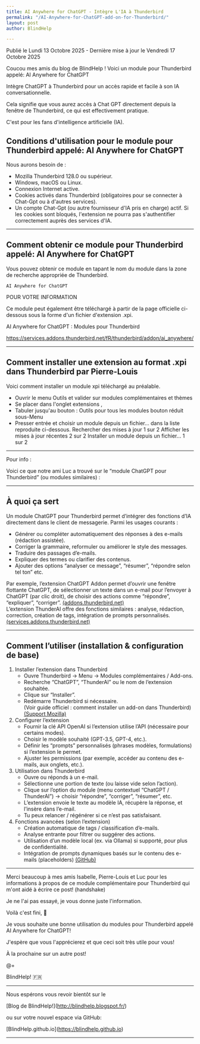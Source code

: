 ```yaml
---
title: AI Anywhere for ChatGPT - Intègre L'IA à Thunderbird
permalink: "/AI-Anywhere-for-ChatGPT-add-on-for-Thunderbird/"
layout: post
author: BlindHelp

---
```


<footer>Publié le Lundi 13 Octobre 2025 - Dernière mise à jour le Vendredi 17 Octobre 2025</footer>

Coucou mes amis du blog de BlindHelp !
Voici un module pour Thunderbird appelé: AI Anywhere for ChatGPT    

Intègre ChatGPT à Thunderbird pour un accès rapide et facile à son IA conversationnelle.    

Cela signifie que vous aurez accès à Chat GPT directement depuis la fenêtre de Thunderbird, ce qui est effectivement pratique.    

C'est pour les fans d'intelligence artificielle (IA).    

## Conditions d'utilisation pour le module pour Thunderbird appelé: AI Anywhere for ChatGPT
Nous aurons besoin de :    
* Mozilla Thunderbird 128.0 ou supérieur.
* Windows, macOS ou Linux.
* Connexion Internet active.
* Cookies activés dans Thunderbird (obligatoires pour se connecter à Chat-Gpt ou à d'autres services).
* Un compte Chat-Gpt (ou autre fournisseur d'IA pris en charge) actif.
Si les cookies sont bloqués, l'extension ne pourra pas s'authentifier correctement auprès des services d'IA.

___

## Comment obtenir ce module pour Thunderbird appelé: AI Anywhere for ChatGPT
Vous pouvez obtenir ce module en tapant le nom du module dans la zone de recherche appropriée de Thunderbird.    

`AI Anywhere for ChatGPT`    

POUR VOTRE INFORMATION    

Ce module peut également être téléchargé à partir de la page officielle ci-dessous sous la forme d'un fichier d'extension .xpi.    

AI Anywhere for ChatGPT : Modules pour Thunderbird    

<https://services.addons.thunderbird.net/fR/thunderbird/addon/ai_anywhere/>

___

## Comment installer une extension au format .xpi dans Thunderbird par Pierre-Louis

Voici comment installer un module xpi téléchargé au préalable.

* Ouvrir le menu Outils et valider sur modules complémentaires et thèmes
* Se placer dans l'onglet extensions ,
* Tabuler jusqu'au bouton : Outils pour tous les modules bouton réduit sous-Menu 
* Presser entrée et choisir un module depuis un fichier… dans la liste reproduite ci-dessous.
Rechercher des mises à jour 1 sur 2
Afficher les mises à jour récentes 2 sur 2
Installer un module depuis un fichier… 1 sur 2

___

Pour info :    

Voici ce que notre ami Luc a trouvé sur le “module ChatGPT pour Thunderbird” (ou modules similaires) :    
 
___

## À quoi ça sert
Un module ChatGPT pour Thunderbird permet d’intégrer des fonctions d’IA directement dans le client de messagerie. Parmi les usages courants :    
* Générer ou compléter automatiquement des réponses à des e-mails (rédaction assistée).
* Corriger la grammaire, reformuler ou améliorer le style des messages.
* Traduire des passages d’e-mails.
* Expliquer des termes ou clarifier des contenus.
* Ajouter des options “analyser ce message”, “résumer”, “répondre selon tel ton” etc.

Par exemple, l’extension ChatGPT Addon permet d’ouvrir une fenêtre flottante ChatGPT, de sélectionner un texte dans un e-mail pour l’envoyer à ChatGPT (par clic droit), de choisir des actions comme “répondre”, “expliquer”, “corriger”. [(addons.thunderbird.net)](https://addons.thunderbird.net/en-US/thunderbird/addon/chatgpt-addon/versions/?utm_source=chatgpt.com)    
L’extension ThunderAI offre des fonctions similaires : analyse, rédaction, correction, création de tags, intégration de prompts personnalisés. [(services.addons.thunderbird.net)](https://services.addons.thunderbird.net/en-US/thunderbird/addon/thunderai/?utm_source=chatgpt.com)    
 
___

## Comment l’utiliser (installation & configuration de base)
1. Installer l’extension dans Thunderbird
    * Ouvre Thunderbird → Menu → Modules complémentaires / Add-ons.
    * Recherche “ChatGPT”, “ThunderAI” ou le nom de l’extension souhaitée.
    * Clique sur “Installer”.
    * Redémarre Thunderbird si nécessaire.    
(Voir guide officiel : comment installer un add-on dans Thunderbird) [(Support Mozilla)](https://support.mozilla.org/en-US/kb/installing-addon-thunderbird?utm_source=chatgpt.com)    
2. Configurer l’extension
    * Fournir la clé API OpenAI si l’extension utilise l’API (nécessaire pour certains modes).
    * Choisir le modèle souhaité (GPT-3.5, GPT-4, etc.).
    * Définir les “prompts” personnalisés (phrases modèles, formulations) si l’extension le permet.
    * Ajuster les permissions (par exemple, accéder au contenu des e-mails, aux onglets, etc.).
3. Utilisation dans Thunderbird
    * Ouvre ou réponds à un e-mail.
    * Sélectionne une portion de texte (ou laisse vide selon l’action).
    * Clique sur l’option du module (menu contextuel “ChatGPT / ThunderAI”) → choisir “répondre”, “corriger”, “résumer”, etc.
    * L’extension envoie le texte au modèle IA, récupère la réponse, et l’insère dans l’e-mail.
    * Tu peux relancer / régénérer si ce n’est pas satisfaisant.
4. Fonctions avancées (selon l’extension)
    * Création automatique de tags / classification d’e-mails.
    * Analyse entrante pour filtrer ou suggérer des actions.
    * Utilisation d’un modèle local (ex. via Ollama) si supporté, pour plus de confidentialité.
    * Intégration de prompts dynamiques basés sur le contenu des e-mails (placeholders) [(GitHub)](https://github.com/micz/ThunderAI?utm_source=chatgpt.com)

___

Merci beaucoup à mes amis Isabelle, Pierre-Louis et Luc pour les informations à propos de ce module complémentaire pour Thunderbird qui m'ont aidé à écrire ce post! (handshake)    

Je ne l'ai pas essayé, je vous donne juste l'information.    

Voilà c'est fini, 🔐    

Je vous souhaite une bonne utilisation du modules pour Thunderbird appelé AI Anywhere for ChatGPT!    

J'espère que vous l'apprécierez et que ceci  soit très utile pour vous!    

À la prochaine sur un autre post!    

@+    

BlindHelp!  🇫🇷



---



Nous espérons vous revoir bientôt sur le      

\[Blog de BlindHelp!](http://blindhelp.blogspot.fr/)                    

ou sur  votre nouvel espace via GitHub:                     

\[BlindHelp.github.io](https://blindhelp.github.io)                    



---



